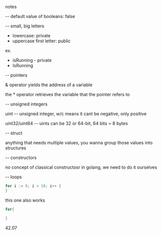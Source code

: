 notes

-- default value of booleans: false

-- small, big letters

- lowercase: private
- uppercase first letter: public

ex.

- isRunning - private
- IsRunning

-- pointers

& operator yields the address of a variable

the \* operator retrieves the variable that the pointer refers to

-- unsigned integers

uint -- unsigned integer, w/c means it cant be negative, only positive

uint32/uint64 -- uints can be 32 or 64-bit, 64 bits = 8 bytes

-- struct

anything that needs multiple values, you wanna group those values into structures

-- constructors

no concept of classical constructosr in golang, we need to do it ourselves

-- loops

```go
for i := 0; i < 10; i++ {
}
```

this one also works

```go
for{

}
```

42.07

